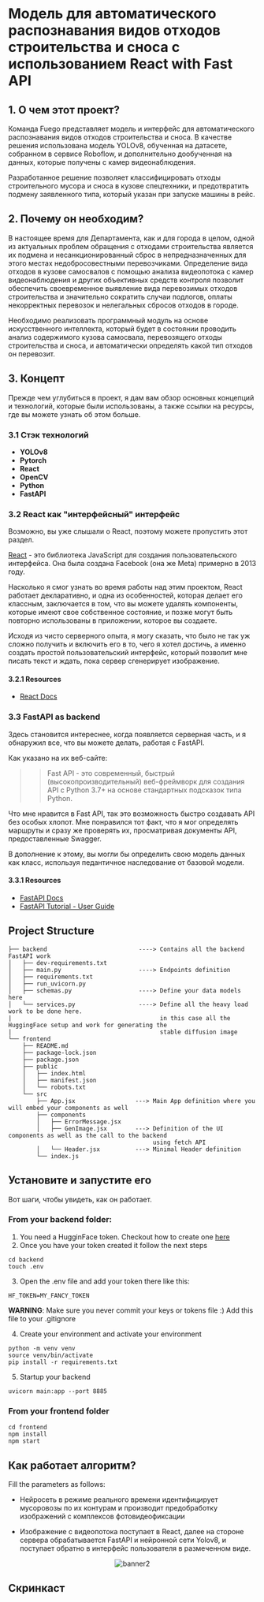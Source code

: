 # Модель  для автоматического распознавания видов отходов строительства и сноса с использованием React with Fast API

## 1. О чем этот проект?

Команда Fuego представляет модель и интерфейс для автоматического распознавания видов отходов строительства и сноса. В качестве решения использована модель YOLOv8, обученная на датасете, собранном в сервисе Roboflow, и дополнительно дообученная на данных, которые получены с камер видеонаблюдения.

Разработанное решение позволяет классифицировать отходы строительного мусора и сноса в кузове спецтехники, и предотвратить подмену заявленного типа, который указан при запуске машины в рейс.

## 2. Почему он необходим?

В настоящее время для Департамента, как и для города в целом, одной из актуальных проблем обращения с отходами строительства является их подмена и несанкционированный сброс в непредназначенных для этого местах недобросовестными перевозчиками. Определение вида отходов в кузове самосвалов с помощью анализа видеопотока с камер видеонаблюдения и других объективных средств контроля позволит обеспечить своевременное выявление вида перевозимых отходов строительства и значительно сократить случаи подлогов, оплаты некорректных перевозок и нелегальных сбросов отходов в городе. 

Необходимо реализовать программный модуль на основе искусственного интеллекта, который будет в состоянии проводить анализ содержимого кузова самосвала, перевозящего отходы строительства и сноса, и автоматически определять какой тип отходов он перевозит.

## 3. Концепт

Прежде чем углубиться в проект, я дам вам обзор основных концепций и технологий, которые были использованы, а также ссылки на ресурсы, где вы можете узнать об этом больше.

### 3.1 Стэк технологий

- **YOLOv8**
- **Pytorch**
- **React**
- **OpenCV**
- **Python**
- **FastAPI**
### 3.2 React как "интерфейсный" интерфейс 

Возможно, вы уже слышали о React, поэтому можете пропустить этот раздел. 

[React](https://reactjs.org/) - это библиотека JavaScript для создания пользовательского интерфейса. Она была создана Facebook (она же Meta) примерно в 2013 году. 

Насколько я смог узнать во время работы над этим проектом, React работает декларативно, и одна из особенностей, которая делает его классным, заключается в том, что вы можете удалять компоненты, которые имеют свое собственное состояние, и позже могут быть повторно использованы в приложении, которое вы создаете. 

Исходя из чисто серверного опыта, я могу сказать, что было не так уж сложно получить и включить его в то, чего я хотел достичь, а именно создать простой пользовательский интерфейс, который позволит мне писать текст и ждать, пока сервер сгенерирует изображение.

#### 3.2.1 Resources
- [React Docs](https://reactjs.org/docs/getting-started.html)

### 3.3 FastAPI as backend

Здесь становится интереснее, когда появляется серверная часть, и я обнаружил все, что вы можете делать, работая с FastAPI. 

Как указано на их веб-сайте: 
> > Fast API - это современный, быстрый (высокопроизводительный) веб-фреймворк для создания API с Python 3.7+ на основе стандартных подсказок типа Python.

Что мне нравится в Fast API, так это возможность быстро создавать API без особых хлопот. Мне понравился тот факт, что я мог определять маршруты и сразу же проверять их, просматривая документы API, предоставленные Swagger. 

В дополнение к этому, вы могли бы определить свою модель данных как класс, используя педантичное наследование от базовой модели.

#### 3.3.1 Resources
- [FastAPI Docs](https://fastapi.tiangolo.com/)
- [FastAPI Tutorial - User Guide](https://fastapi.tiangolo.com/tutorial/)

## Project Structure

```
├── backend                          ----> Contains all the backend FastAPI work
│   ├── dev-requirements.txt
│   ├── main.py                      ----> Endpoints definition
│   ├── requirements.txt
│   ├── run_uvicorn.py
│   ├── schemas.py                   ----> Define your data models here
│   └── services.py                  ----> Define all the heavy load work to be done here.
|                                          in this case all the HuggingFace setup and work for generating the 
|                                          stable diffusion image
└── frontend
    ├── README.md
    ├── package-lock.json
    ├── package.json
    ├── public
    │   ├── index.html
    │   ├── manifest.json
    │   └── robots.txt
    └── src
        ├── App.jsx                 ---> Main App definition where you will embed your components as well
        ├── components
        │   ├── ErrorMessage.jsx
        │   ├── GenImage.jsx        ---> Definition of the UI components as well as the call to the backend 
                                         using fetch API
        │   └── Header.jsx          ---> Minimal Header definition
        └── index.js
```

## Установите и запустите его 

Вот шаги, чтобы увидеть, как он работает.

### From your backend folder: 

1. You need a HugginFace token. Checkout how to create one [here](https://huggingface.co/docs/hub/security-tokens#how-to-manage-user-access-tokens)
2. Once you have your token created it follow the next steps

```
cd backend 
touch .env 
```

3. Open the .env file and add your token there like this: 

```
HF_TOKEN=MY_FANCY_TOKEN
```

**WARNING**: Make sure you never commit your keys or tokens file :) Add this file to your .gitignore

4. Create your environment and activate your environment
```
python -m venv venv 
source venv/bin/activate
pip install -r requirements.txt
```

5. Startup your backend 

```
uvicorn main:app --port 8885
```

### From your frontend folder

```
cd frontend
npm install 
npm start
```



## Как работает алгоритм?

Fill the parameters as follows:

- Нейросеть в режиме реального времени идентифицирует мусоровозы по их контурам и производит предобработку изображений с комплексов фотовидеофиксации

- Изображение с видеопотока поступает в React, далее на стороне сервера обрабатывается FastAPI и нейронной сети Yolov8, и поступает обратно в интерфейс пользователя в размеченном виде.
  
<div align="center">
  <img src="https://github.com/rfuego/construction_waste/assets/59581171/f3cdead5-5018-4860-8cae-b2b857538f3b" alt="banner2" border="0" /></a>
</div>

## Скринкаст



